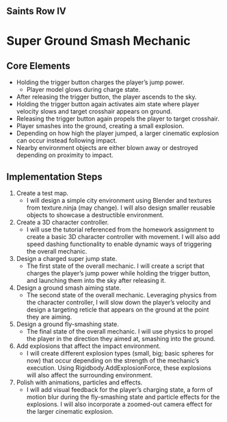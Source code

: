 ## Saints Row IV

# Super Ground Smash Mechanic

## Core Elements

-   Holding the trigger button charges the player’s jump power.
    -   Player model glows during charge state.
-   After releasing the trigger button, the player ascends to the sky.
-   Holding the trigger button again activates aim state where player velocity slows and target crosshair appears on ground.
-   Releasing the trigger button again propels the player to target crosshair.
-   Player smashes into the ground, creating a small explosion.
-   Depending on how high the player jumped, a larger cinematic explosion can occur instead following impact.
-   Nearby environment objects are either blown away or destroyed depending on proximity to impact.

## Implementation Steps

1. Create a test map.
    - I will design a simple city environment using Blender and textures from texture.ninja (may change). I will also design smaller reusable objects to showcase a destructible environment.
2. Create a 3D character controller.
    - I will use the tutorial referenced from the homework assignment to create a basic 3D character controller with movement. I will also add speed dashing functionality to enable dynamic ways of triggering the overall mechanic.
3. Design a charged super jump state.
    - The first state of the overall mechanic. I will create a script that charges the player’s jump power while holding the trigger button, and launching them into the sky after releasing it.
4. Design a ground smash aiming state.
    - The second state of the overall mechanic. Leveraging physics from the character controller, I will slow down the player’s velocity and design a targeting reticle that appears on the ground at the point they are aiming.
5. Design a ground fly-smashing state.
    - The final state of the overall mechanic. I will use physics to propel the player in the direction they aimed at, smashing into the ground.
6. Add explosions that affect the impact environment.
    - I will create different explosion types (small, big; basic spheres for now) that occur depending on the strength of the mechanic’s execution. Using Rigidbody.AddExplosionForce, these explosions will also affect the surrounding environment.
7. Polish with animations, particles and effects.
    - I will add visual feedback for the player’s charging state, a form of motion blur during the fly-smashing state and particle effects for the explosions. I will also incorporate a zoomed-out camera effect for the larger cinematic explosion.
